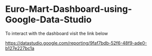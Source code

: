 # Euro-Mart-Dashboard-using-Google-Data-Studio

To interact with the dashboard visit the link below

https://datastudio.google.com/reporting/9faf7bdb-52f6-48f9-ade0-b127e227bc1a
